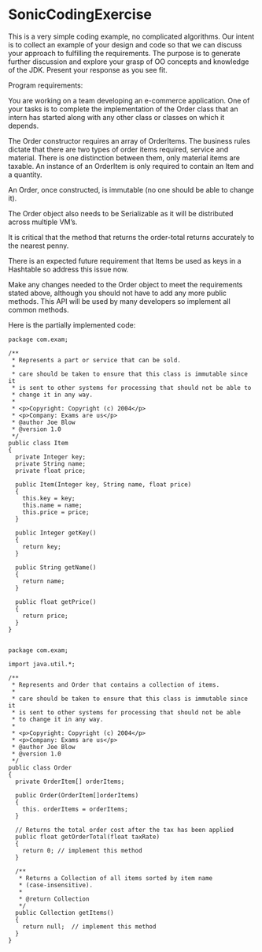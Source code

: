 # SonicCodingExercise

This is a very simple coding example, no complicated algorithms.  Our intent is to collect an example of your design and code so that we can discuss your approach to fulfilling the requirements.  The purpose is to generate further discussion and explore your grasp of OO concepts and knowledge of the JDK.  Present your response as you see fit.

Program requirements:

You are working on a team developing an e-commerce application.  One of your tasks is to complete the implementation of the Order class that an intern has started along with any other class or classes on which it depends.  

The Order constructor requires an array of OrderItems.  The business rules dictate that there are two types of order items required, service and material.  There is one distinction between them, only material items are taxable.  An instance of an OrderItem  is only required to contain an Item and a quantity.

An Order, once constructed, is immutable (no one should be able to change it).  

The Order object also needs to be Serializable as it will be distributed across multiple VM’s.  

It is critical that the method that returns the order-total returns accurately to the nearest penny.

There is an expected future requirement that Items be used as keys in a Hashtable so address this issue now.

Make any changes needed to the Order object to meet the requirements stated above, although you should not have to add any more public methods.  This API will be used by many developers so implement all common methods.

Here is the partially implemented code:

```
package com.exam;

/**
 * Represents a part or service that can be sold.
 *
 * care should be taken to ensure that this class is immutable since it
 * is sent to other systems for processing that should not be able to    
 * change it in any way.
 *
 * <p>Copyright: Copyright (c) 2004</p>
 * <p>Company: Exams are us</p>
 * @author Joe Blow
 * @version 1.0
 */
public class Item 
{
  private Integer key;
  private String name;
  private float price;
  
  public Item(Integer key, String name, float price) 
  {
    this.key = key;
    this.name = name;
    this.price = price;
  }
  
  public Integer getKey()
  {
    return key;
  }

  public String getName()
  {
    return name;
  }

  public float getPrice()
  {
    return price;
  }
}


package com.exam;

import java.util.*;

/**
 * Represents and Order that contains a collection of items.
 *
 * care should be taken to ensure that this class is immutable since it
 * is sent to other systems for processing that should not be able 
 * to change it in any way.
 *
 * <p>Copyright: Copyright (c) 2004</p>
 * <p>Company: Exams are us</p>
 * @author Joe Blow
 * @version 1.0
 */
public class Order
{
  private OrderItem[] orderItems;

  public Order(OrderItem[]orderItems)
  {
    this. orderItems = orderItems;
  }

  // Returns the total order cost after the tax has been applied
  public float getOrderTotal(float taxRate)
  {
    return 0; // implement this method
  }

  /**
   * Returns a Collection of all items sorted by item name
   * (case-insensitive).
   *
   * @return Collection
   */
  public Collection getItems()
  {
    return null;  // implement this method
  }
}
```

